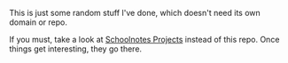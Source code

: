 This is just some random stuff I've done, which doesn't need its own domain or repo.

If you must, take a look at [Schoolnotes Projects](https://schoolnotes.xyz/#projects) instead of this repo. Once things get interesting, they go there.
